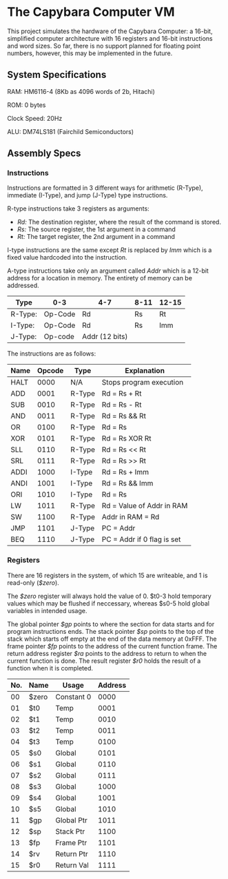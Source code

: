# The Capybara Computer VM

This project simulates the hardware of the Capybara Computer: a 16-bit, simplified computer architecture with 16 registers and 16-bit instructions and word sizes. So far, there is no support planned for floating point numbers, however, this may be implemented in the future.

## System Specifications

RAM: HM6116-4 (8Kb as 4096 words of 2b, Hitachi)

ROM: 0 bytes

Clock Speed: 20Hz

ALU: DM74LS181 (Fairchild Semiconductors)

## Assembly Specs

### Instructions

Instructions are formatted in 3 different ways for arithmetic (R-Type), immediate (I-Type), and jump (J-Type) type instructions.

R-type instructions take 3 registers as arguments:
 - *Rd:* The destination register, where the result of the command is stored.
 - *Rs:* The source register, the 1st argument in a command
 - *Rt:* The target register, the 2nd argument in a command

I-type instructions are the same except *Rt* is replaced by *Imm* which is a fixed value hardcoded into the instruction.

A-type instructions take only an argument called *Addr* which is a 12-bit address for a location in memory. The entirety of memory can be addressed.

| Type   | 0-3 | 4-7 | 8-11 | 12-15     |
|--------|-----|-----|------|-----------|
|R-Type: | Op-Code   | Rd   | Rs | Rt   |
|I-Type: | Op-Code   | Rd   | Rs | Imm  |
|J-Type: | Op-code   | Addr (12 bits)   

The instructions are as follows:

| Name | Opcode | Type   | Explanation                |
|------|--------|--------|----------------------------|
| HALT | 0000   | N/A    | Stops program execution    |
| ADD  | 0001   | R-Type | Rd = Rs + Rt               |
| SUB  | 0010   | R-Type | Rd = Rs - Rt               |
| AND  | 0011   | R-Type | Rd = Rs && Rt              |
| OR   | 0100   | R-Type | Rd = Rs || Rt              |
| XOR  | 0101   | R-Type | Rd = Rs XOR Rt             |
| SLL  | 0110   | R-Type | Rd = Rs << Rt              |
| SRL  | 0111   | R-Type | Rd = Rs >> Rt              |
| ADDI | 1000   | I-Type | Rd = Rs + Imm              |
| ANDI | 1001   | I-Type | Rd = Rs && Imm             |
| ORI  | 1010   | I-Type | Rd = Rs || Imm             |
| LW   | 1011   | R-Type | Rd = Value of Addr in RAM  |
| SW   | 1100   | R-Type | Addr in RAM = Rd           |
| JMP  | 1101   | J-Type | PC = Addr                  |
| BEQ  | 1110   | J-Type | PC = Addr if 0 flag is set |


### Registers

There are 16 registers in the system, of which 15 are writeable, and 1 is read-only (*$zero*). 

The *$zero* register will always hold the value of 0. $t0-3 hold temporary values which may be flushed if neccessary, whereas $s0-5 hold global variables in intended usage. 

The global pointer *\$gp* points to where the section for data starts and for program instructions ends. The stack pointer *\$sp* points to the top of the stack which starts off empty at the end of the data memory at 0xFFF. The frame pointer *\$fp* points to the address of the current function frame. The return address register *\$ra* points to the address to return to when the current function is done. The result register *\$r0* holds the result of a function when it is completed.

| No. | Name    | Usage      | Address  |
|-----|---------|------------|----------|
| 00  | $zero   | Constant 0 | 0000     |
| 01  | $t0     | Temp       | 0001     |
| 02  | $t1     | Temp       | 0010     |
| 03  | $t2     | Temp       | 0011     |
| 04  | $t3     | Temp       | 0100     |
| 05  | $s0     | Global     | 0101     |
| 06  | $s1     | Global     | 0110     |
| 07  | $s2     | Global     | 0111     |
| 08  | $s3     | Global     | 1000     |
| 09  | $s4     | Global     | 1001     |
| 10  | $s5     | Global     | 1010     |
| 11  | $gp     | Global Ptr | 1011     |
| 12  | $sp     | Stack Ptr  | 1100     |
| 13  | $fp     | Frame Ptr  | 1101     |
| 14  | $rv     | Return Ptr | 1110     |
| 15  | $r0     | Return Val | 1111     |